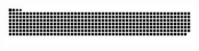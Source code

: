 <picture>
  <source media="(prefers-color-scheme: dark)" srcset="https://raw.githubusercontent.com/BaicaijunOvO/BaicaijunOvO/output/github-contribution-grid-snake-dark.svg">
  <source media="(prefers-color-scheme: light)" srcset="https://raw.githubusercontent.com/BaicaijunOvO/BaicaijunOvO/output/github-contribution-grid-snake.svg">
  <img alt="github contribution grid snake animation" src="https://raw.githubusercontent.com/BaicaijunOvO/BaicaijunOvO/output/github-contribution-grid-snake.svg">
</picture>
